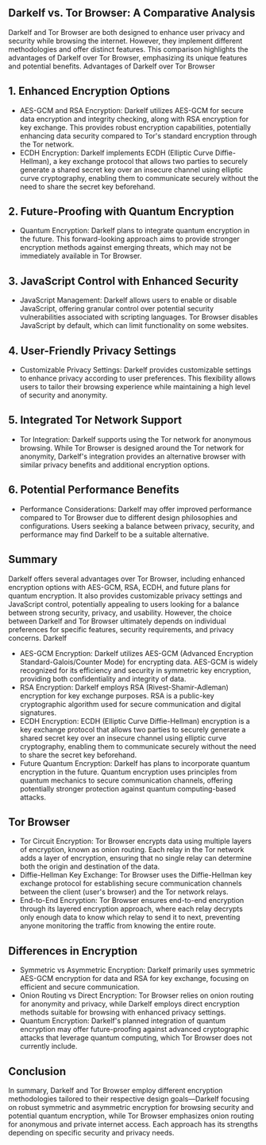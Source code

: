 ## Darkelf vs. Tor Browser: A Comparative Analysis

Darkelf and Tor Browser are both designed to enhance user privacy and security while browsing the internet. However, they implement different methodologies and offer distinct features. This comparison highlights the advantages of Darkelf over Tor Browser, emphasizing its unique features and potential benefits.
Advantages of Darkelf over Tor Browser

## 1. Enhanced Encryption Options

- AES-GCM and RSA Encryption: Darkelf utilizes AES-GCM for secure data encryption and integrity checking, along with RSA encryption for key exchange. This provides robust encryption capabilities, potentially enhancing data security compared to Tor's standard encryption through the Tor network.
- ECDH Encryption: Darkelf implements ECDH (Elliptic Curve Diffie-Hellman), a key exchange protocol that allows two parties to securely generate a shared secret key over an insecure channel using elliptic curve cryptography, enabling them to communicate securely without the need to share the secret key beforehand.

## 2. Future-Proofing with Quantum Encryption

- Quantum Encryption: Darkelf plans to integrate quantum encryption in the future. This forward-looking approach aims to provide stronger encryption methods against emerging threats, which may not be immediately available in Tor Browser.

## 3. JavaScript Control with Enhanced Security

- JavaScript Management: Darkelf allows users to enable or disable JavaScript, offering granular control over potential security vulnerabilities associated with scripting languages. Tor Browser disables JavaScript by default, which can limit functionality on some websites.

## 4. User-Friendly Privacy Settings

- Customizable Privacy Settings: Darkelf provides customizable settings to enhance privacy according to user preferences. This flexibility allows users to tailor their browsing experience while maintaining a high level of security and anonymity.

## 5. Integrated Tor Network Support

- Tor Integration: Darkelf supports using the Tor network for anonymous browsing. While Tor Browser is designed around the Tor network for anonymity, Darkelf's integration provides an alternative browser with similar privacy benefits and additional encryption options.

## 6. Potential Performance Benefits

- Performance Considerations: Darkelf may offer improved performance compared to Tor Browser due to different design philosophies and configurations. Users seeking a balance between privacy, security, and performance may find Darkelf to be a suitable alternative.

## Summary

Darkelf offers several advantages over Tor Browser, including enhanced encryption options with AES-GCM, RSA, ECDH, and future plans for quantum encryption. It also provides customizable privacy settings and JavaScript control, potentially appealing to users looking for a balance between strong security, privacy, and usability. However, the choice between Darkelf and Tor Browser ultimately depends on individual preferences for specific features, security requirements, and privacy concerns.
Darkelf

- AES-GCM Encryption: Darkelf utilizes AES-GCM (Advanced Encryption Standard-Galois/Counter Mode) for encrypting data. AES-GCM is widely recognized for its efficiency and security in symmetric key encryption, providing both confidentiality and integrity of data.
- RSA Encryption: Darkelf employs RSA (Rivest-Shamir-Adleman) encryption for key exchange purposes. RSA is a public-key cryptographic algorithm used for secure communication and digital signatures.
- ECDH Encryption: ECDH (Elliptic Curve Diffie-Hellman) encryption is a key exchange protocol that allows two parties to securely generate a shared secret key over an insecure channel using elliptic curve cryptography, enabling them to communicate securely without the need to share the secret key beforehand.
- Future Quantum Encryption: Darkelf has plans to incorporate quantum encryption in the future. Quantum encryption uses principles from quantum mechanics to secure communication channels, offering potentially stronger protection against quantum computing-based attacks.

## Tor Browser

- Tor Circuit Encryption: Tor Browser encrypts data using multiple layers of encryption, known as onion routing. Each relay in the Tor network adds a layer of encryption, ensuring that no single relay can determine both the origin and destination of the data.
- Diffie-Hellman Key Exchange: Tor Browser uses the Diffie-Hellman key exchange protocol for establishing secure communication channels between the client (user's browser) and the Tor network relays.
- End-to-End Encryption: Tor Browser ensures end-to-end encryption through its layered encryption approach, where each relay decrypts only enough data to know which relay to send it to next, preventing anyone monitoring the traffic from knowing the entire route.

## Differences in Encryption

- Symmetric vs Asymmetric Encryption: Darkelf primarily uses symmetric AES-GCM encryption for data and RSA for key exchange, focusing on efficient and secure communication.
- Onion Routing vs Direct Encryption: Tor Browser relies on onion routing for anonymity and privacy, while Darkelf employs direct encryption methods suitable for browsing with enhanced privacy settings.
- Quantum Encryption: Darkelf's planned integration of quantum encryption may offer future-proofing against advanced cryptographic attacks that leverage quantum computing, which Tor Browser does not currently include.

## Conclusion

In summary, Darkelf and Tor Browser employ different encryption methodologies tailored to their respective design goals—Darkelf focusing on robust symmetric and asymmetric encryption for browsing security and potential quantum encryption, while Tor Browser emphasizes onion routing for anonymous and private internet access. Each approach has its strengths depending on specific security and privacy needs.
